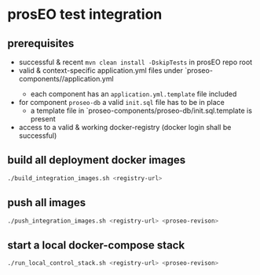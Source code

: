 prosEO test integration
=======================

## prerequisites
- successful & recent `mvn clean install -DskipTests` in prosEO repo root
- valid & context-specific application.yml files under `proseo-components/<component>/application.yml
  - each component has an `application.yml.template` file included
- for component `proseo-db` a valid `init.sql` file has to be in place
  - a template file in `proseo-components/proseo-db/init.sql.template is present
- access to a valid & working docker-registry (docker login <registry-url> shall be successful)

## build all deployment docker images
```sh
./build_integration_images.sh <registry-url>
```

## push all images
```sh
./push_integration_images.sh <registry-url> <proseo-revison>
```

## start a local docker-compose stack
```sh
./run_local_control_stack.sh <registry-url> <proseo-revison>
```